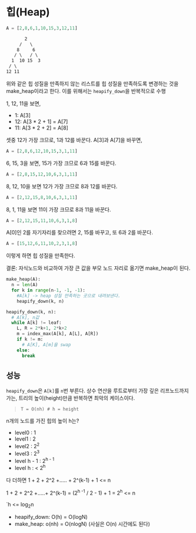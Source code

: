 # 힙(Heap)
```py
A = [2,8,6,1,10,15,3,12,11]
```

```txt
       2
     /   \
    8     6
   / \   / \
  1  10 15  3
 / \
12 11
```

위와 같은 힙 성질을 만족하지 않는 리스트를 힙 성질을 만족하도록 변경하는 것을 make_heap이라고 한다. 이를 위해서는 `heapify_down`을 반복적으로 수행

1, 12, 11을 보면,

- 1: A[3]
- 12: A[3 * 2 + 1] = A[7]
- 11: A[3 * 2 + 2] = A[8]

셋중 12가 가장 크므로, 1과 12를 바꾼다. A[3]과 A[7]을 바꾸면,

```py
A = [2,8,6,12,10,15,3,1,11]
```

6, 15, 3을 보면, 15가 가장 크므로 6과 15를 바꾼다.

```py
A = [2,8,15,12,10,6,3,1,11]
```

8, 12, 10을 보면 12가 가장 크므로 8과 12를 바꾼다.

```py
A = [2,12,15,8,10,6,3,1,11]
```

8, 1, 11을 보면 11이 가장 크므로 8과 11을 바꾼다.

```py
A = [2,12,15,11,10,6,3,1,8]
```

A[0]인 2를 자기자리를 찾으려면 2, 15를 바꾸고, 또 6과 2를 바꾼다.

```py
A = [15,12,6,11,10,2,3,1,8]
```

이렇게 하면 힙 성질을 만족한다.

결론: 자식노드와 비교하여 가장 큰 값을 부모 노드 자리로 옮기면 make_heap이 된다.

```py
make_heap(A):
  n = len(A)
  for k in range(n-1, -1, -1):
    #A[k] -> heap 성질 만족하는 곳으로 내려보낸다.
    heapify_down(k, n)
```

```py
heapify_down(k, n):
  # A[k], n값
  while A[k] != leaf:
    L, R = 2*k+1, 2*k+2
    m = index_max(A[k], A[L], A[R])
    if k != m:
      # A[K], A[m]을 swap
    else:
      break
```

## 성능

`heapify_down`은 `A[k]`를 `n`번 부른다. 상수 연산을 루트로부터 가장 깊은 리프노드까지 가는, 트리의 높이(height)만큼 반복하면 최악의 케이스이다.

> `T = O(nh) # h = height`

n개의 노드를 가진 힙의 높이 h는?

- level0 : 1
- level1 : 2
- level2 : 2<sup>2</sup>
- level3 : 2<sup>3</sup>
- level h - 1 : 2<sup>h - 1</sup>
- level h : < 2<sup>h</sup>

다 더하면 1 + 2 + 2^2 +..... + 2^(k-1) + 1 <= n

1 + 2 + 2^2 +.....+ 2^(k-1) = (2<sup>h -1</sup> / 2 - 1) + 1 = 2<sup>h</sup> <= n

`h <= log<sub>2</sub>n

- heapify_down: O(h) = O(logN)
- make_heap: o(nh) = O(nlogN) (사실은 O(n) 시간에도 된다)
